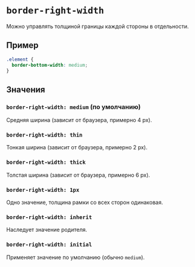 # `border-right-width`

Можно управлять толщиной границы каждой стороны в отдельности.

## Пример

```css
.element {
  border-bottom-width: medium;
}
```

## Значения

### `border-right-width: medium` (по умолчанию)

Средняя ширина (зависит от браузера, примерно 4 px).

### `border-right-width: thin`

Тонкая ширина (зависит от браузера, примерно 2 px).

### `border-right-width: thick`

Толстая ширина (зависит от браузера, примерно 6 px).

### `border-right-width: 1px`

Одно значение, толщина рамки со всех сторон одинаковая.

### `border-right-width: inherit`

Наследует значение родителя.

### `border-right-width: initial`

Применяет значение по умолчанию (обычно `medium`).

